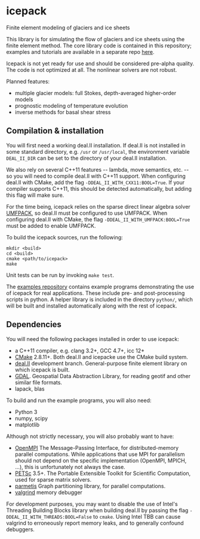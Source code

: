 # icepack
Finite element modeling of glaciers and ice sheets

This library is for simulating the flow of glaciers and ice sheets using the finite element method.
The core library code is contained in this repository; examples and tutorials are available in a separate repo [here](https://github.com/danshapero/icepack-examples).

Icepack is not yet ready for use and should be considered pre-alpha quality.
The code is not optimized at all.
The nonlinear solvers are not robust.

Planned features:

* multiple glacier models: full Stokes, depth-averaged higher-order models
* prognostic modeling of temperature evolution
* inverse methods for basal shear stress


## Compilation & installation

You will first need a working deal.II installation.
If deal.II is not installed in some standard directory, e.g. `/usr` or `/usr/local`, the environment variable `DEAL_II_DIR` can be set to the directory of your deal.II installation.

We also rely on several C++11 features -- lambda, move semantics, etc. -- so you will need to compile deal.II with C++11 support.
When configuring deal.II with CMake, add the flag `-DDEAL_II_WITH_CXX11:BOOL=True`.
If your compiler supports C++11, this should be detected automatically, but adding this flag will make sure.

For the time being, icepack relies on the sparse direct linear algebra solver [UMFPACK](http://faculty.cse.tamu.edu/davis/suitesparse.html), so deal.II must be configured to use UMFPACK.
When configuring deal.II with CMake, the flag `-DDEAL_II_WITH_UMFPACK:BOOL=True` must be added to enable UMFPACK.

To build the icepack sources, run the following:

    mkdir <build>
    cd <build>
    cmake <path/to/icepack>
    make

Unit tests can be run by invoking `make test`.

The [examples repository](https://github.com/danshapero/icepack-examples) contains example programs demonstrating the use of icepack for real applications.
These include pre- and post-processing scripts in python.
A helper library is included in the directory `python/`, which will be built and installed automatically along with the rest of icepack.


## Dependencies

You will need the following packages installed in order to use icepack:

* a C++11 compiler, e.g. clang 3.2+, GCC 4.7+, icc 12+
* [CMake](http://www.cmake.org/) 2.8.11+. Both deal.II and icepacke use the CMake build system.
* [deal.II](http://dealii.org/) development branch. General-purpose finite element library on which icepack is built.
* [GDAL](http://www.gdal.org/). Geospatial Data Abstraction Library, for reading geotif and other similar file formats.
* lapack, blas

To build and run the example programs, you will also need:

* Python 3
* numpy, scipy
* matplotlib

Although not strictly necessary, you will also probably want to have:

* [OpenMPI](http://www.open-mpi.org/) The Message-Passing Interface, for distributed-memory parallel computations. While applications that use MPI for parallelism should not depend on the specific implementation (OpenMPI, MPICH, ...), this is unfortunately not always the case.
* [PETSc](http://www.mcs.anl.gov/petsc/) 3.5+. The Portable Extensible Toolkit for Scientific Computation, used for sparse matrix solvers.
* [parmetis](http://glaros.dtc.umn.edu/gkhome/metis/metis/overview) Graph partitioning library, for parallel computations.
* [valgrind](http://valgrind.org/) memory debugger

For development purposes, you may want to disable the use of Intel's Threading Building Blocks library when building deal.II by passing the flag `-DDEAL_II_WITH_THREADS:BOOL=False` to `cmake`.
Using Intel TBB can cause valgrind to erroneously report memory leaks, and to generally confound debuggers.


